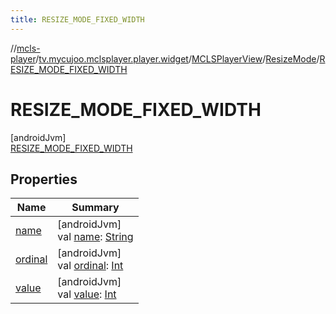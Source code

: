 ```yaml
---
title: RESIZE_MODE_FIXED_WIDTH
---
```

//[mcls-player](../../../../../index.html)/[tv.mycujoo.mclsplayer.player.widget](../../../index.html)/[MCLSPlayerView](../../index.html)/[ResizeMode](../index.html)/[RESIZE_MODE_FIXED_WIDTH](index.html)



# RESIZE_MODE_FIXED_WIDTH



[androidJvm]\
[RESIZE_MODE_FIXED_WIDTH](index.html)



## Properties


| Name | Summary |
|---|---|
| [name](../-r-e-s-i-z-e_-m-o-d-e_-z-o-o-m/index.html#-372974862%2FProperties%2F255153135) | [androidJvm]<br>val [name](../-r-e-s-i-z-e_-m-o-d-e_-z-o-o-m/index.html#-372974862%2FProperties%2F255153135): [String](https://kotlinlang.org/api/latest/jvm/stdlib/kotlin/-string/index.html) |
| [ordinal](../-r-e-s-i-z-e_-m-o-d-e_-z-o-o-m/index.html#-739389684%2FProperties%2F255153135) | [androidJvm]<br>val [ordinal](../-r-e-s-i-z-e_-m-o-d-e_-z-o-o-m/index.html#-739389684%2FProperties%2F255153135): [Int](https://kotlinlang.org/api/latest/jvm/stdlib/kotlin/-int/index.html) |
| [value](../value.html) | [androidJvm]<br>val [value](../value.html): [Int](https://kotlinlang.org/api/latest/jvm/stdlib/kotlin/-int/index.html) |

